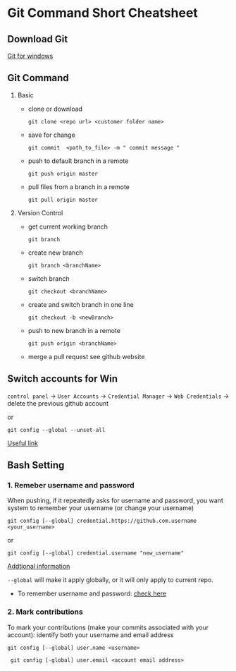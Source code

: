 # Git Command Short Cheatsheet

## Download Git
   
   [Git for windows](https://github.com/git-for-windows/git/releases)

## Git Command

1. Basic
   - clone or download
   
     `git clone <repo url> <customer folder name>`
   
   - save for change
   
     `git commit  <path_to_file> -m " commit message " `
   
   - push to default branch in a remote
   
     `git push origin master`
     
   - pull files from a branch in a remote
     
     `git pull origin master`

1. Version Control
   - get current working branch
   
     `git branch`
   
   - create new branch
   
     `git branch <branchName>`
   
   - switch branch
   
     `git checkout <branchName>`
   
   - create and switch branch in one line
   
     `git checkout -b <newBranch>`
     
   - push to new branch in a remote
     
     `git push origin <branchName>`
   
   - merge a pull request
     see github website
     
   
## Switch accounts for Win
   `control panel` -> `User Accounts` -> `Credential Manager` -> `Web Credentials` -> delete the previous github account
   
   or 
   
   `git config --global --unset-all `
   
   [Useful link](https://stackoverflow.com/questions/28238037/git-log-out-user-from-command-line)
   

## Bash Setting
### 1. Remeber username and password
When pushing, if it repeatedly asks for username and password, you want system to remember your username (or change your username)

`git config [--global] credential.https://github.com.username <your_username>`

or

 `git config [--global] credential.username "new_username"`
 
 [Addtional information](https://stackoverflow.com/questions/11403407/git-asks-for-username-every-time-i-push)

`--global` will make it apply globally, or it will only apply to current repo. 

   - To remember username and password: [check here](https://stackoverflow.com/questions/5343068/is-there-a-way-to-skip-password-typing-when-using-https-on-github)

### 2. Mark contributions
To mark your contributions (make your commits associated with your account): identify both your username and email address

  `git config [--global] user.name <username>`
  
  ` git config [-global] user.email <account email address>`
